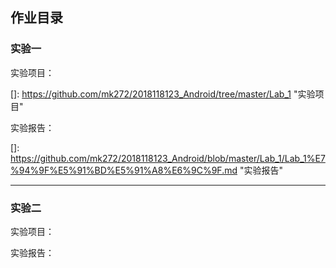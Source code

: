 ## 作业目录

### 实验一

实验项目：

[]: https://github.com/mk272/2018118123_Android/tree/master/Lab_1	"实验项目"

实验报告：

[]: https://github.com/mk272/2018118123_Android/blob/master/Lab_1/Lab_1%E7%94%9F%E5%91%BD%E5%91%A8%E6%9C%9F.md	"实验报告"



------

### 实验二

实验项目：

[实验项目]: https://github.com/mk272/2018118123_Android/tree/master/Lab_2	"实验报告"

实验报告：

[实验报告]: https://github.com/mk272/2018118123_Android/blob/master/Lab_2/Lab_2%E5%90%AF%E5%8A%A8%E6%A8%A1%E5%9E%8B.md	"实验报告"